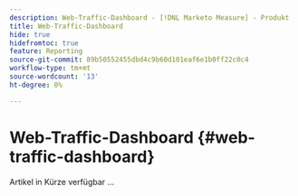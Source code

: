 ```yaml
---
description: Web-Traffic-Dashboard - [!DNL Marketo Measure] - Produkt
title: Web-Traffic-Dashboard
hide: true
hidefromtoc: true
feature: Reporting
source-git-commit: 89b50552455dbd4c9b60d101eaf6e1b0ff22c0c4
workflow-type: tm+mt
source-wordcount: '13'
ht-degree: 0%

---
```


# Web-Traffic-Dashboard {#web-traffic-dashboard}

Artikel in Kürze verfügbar ...
